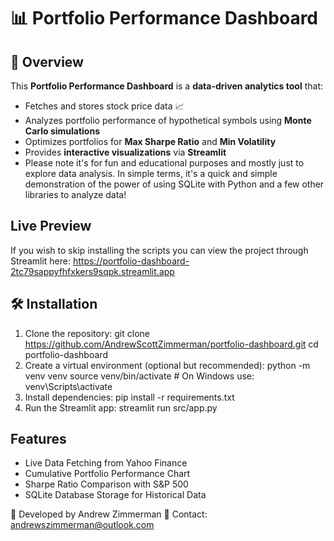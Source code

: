 # 📊 Portfolio Performance Dashboard

## 🚀 Overview
This **Portfolio Performance Dashboard** is a **data-driven analytics tool** that:
 - Fetches and stores stock price data 📈  
 - Analyzes portfolio performance of hypothetical symbols using **Monte Carlo simulations**
 - Optimizes portfolios for **Max Sharpe Ratio** and **Min Volatility**
 - Provides **interactive visualizations** via **Streamlit**
 - Please note it's for fun and educational purposes and mostly just to explore data analysis.
In simple terms, it's a quick and simple demonstration of the power of using SQLite with Python and a few other libraries to analyze data!

## Live Preview
If you wish to skip installing the scripts you can view the project through Streamlit here: https://portfolio-dashboard-2tc79sappyfhfxkers9sqpk.streamlit.app

## 🛠 Installation
1. Clone the repository:
git clone https://github.com/AndrewScottZimmerman/portfolio-dashboard.git
cd portfolio-dashboard
2. Create a virtual environment (optional but recommended):
python -m venv venv
source venv/bin/activate  # On Windows use: venv\Scripts\activate
3. Install dependencies:
pip install -r requirements.txt
4. Run the Streamlit app:
streamlit run src/app.py

## Features
- Live Data Fetching from Yahoo Finance
- Cumulative Portfolio Performance Chart
- Sharpe Ratio Comparison with S&P 500
- SQLite Database Storage for Historical Data

🚀 Developed by Andrew Zimmerman
📧 Contact: andrewszimmerman@outlook.com
